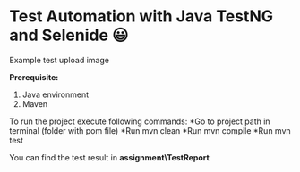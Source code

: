# Test Automation with Java TestNG and Selenide :smiley:
Example test upload image

**Prerequisite:**
1. Java environment
2. Maven


To run the project execute following commands:
*Go to project path in terminal (folder with pom file)
*Run mvn clean
*Run mvn compile
*Run mvn test


You can find the test result in **assignment\TestReport**
